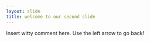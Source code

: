 ```yaml
---
layout: slide
title: welcome to our second slide
---
```

Insert witty comment here.
Use the left arrow to go back!

